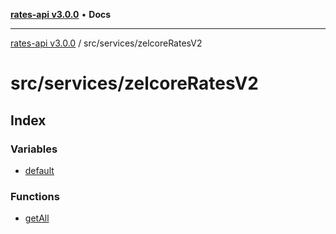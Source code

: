 [**rates-api v3.0.0**](../../../README.md) • **Docs**

***

[rates-api v3.0.0](../../../modules.md) / src/services/zelcoreRatesV2

# src/services/zelcoreRatesV2

## Index

### Variables

- [default](variables/default.md)

### Functions

- [getAll](functions/getAll.md)
